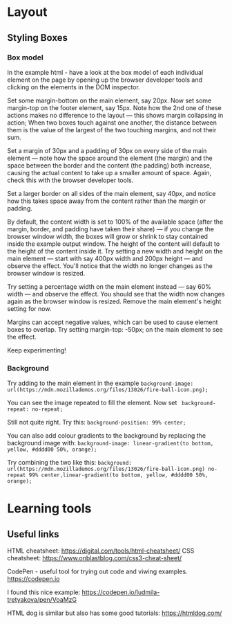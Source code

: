 # Layout

## Styling Boxes

### Box model

In the example html - have a look at the box model of each individual element on the page by opening up the browser developer tools and clicking on the elements in the DOM inspector.

Set some margin-bottom on the main element, say 20px. Now set some margin-top on the footer element, say 15px. Note how the 2nd one of these actions makes no difference to the layout — this shows margin collapsing in action; When two boxes touch against one another, the distance between them is the value of the largest of the two touching margins, and not their sum.

Set a margin of 30px and a padding of 30px on every side of the main element — note how the space around the element (the margin) and the space between the border and the content (the padding) both increase, causing the actual content to take up a smaller amount of space. Again, check this with the browser developer tools.

Set a larger border on all sides of the main element, say 40px, and notice how this takes space away from the content rather than the margin or padding.

By default, the content width is set to 100% of the available space (after the margin, border, and padding have taken their share) — if you change the browser window width, the boxes will grow or shrink to stay contained inside the example output window. The height of the content will default to the height of the content inside it.
Try setting a new width and height on the main element — start with say 400px width and 200px height — and observe the effect. You'll notice that the width no longer changes as the browser window is resized.

Try setting a percentage width on the main element instead — say 60% width — and observe the effect. You should see that the width now changes again as the browser window is resized. Remove the main element's height setting for now.

Margins can accept negative values, which can be used to cause element boxes to overlap. Try setting margin-top: -50px; on the main element to see the effect.

Keep experimenting!

### Background

Try adding to the main element in the example
`background-image: url(https://mdn.mozillademos.org/files/13026/fire-ball-icon.png);`

You can see the image repeated to fill the element. Now set ` background-repeat: no-repeat;`

Still not quite right. Try this:
`background-position: 99% center;`

You can also add colour gradients to the background by replacing the background image with:
`background-image: linear-gradient(to bottom, yellow, #dddd00 50%, orange);`

Try combining the two like this:
`background: url(https://mdn.mozillademos.org/files/13026/fire-ball-icon.png) no-repeat 99% center,linear-gradient(to bottom, yellow, #dddd00 50%, orange);`

# Learning tools

## Useful links

HTML cheatsheet: https://digital.com/tools/html-cheatsheet/
CSS cheatsheet: https://www.onblastblog.com/css3-cheat-sheet/

CodePen - useful tool for trying out code and viwing examples.
https://codepen.io

I found this nice example: https://codepen.io/ludmila-tretyakova/pen/VoaMzG

HTML dog is similar but also has some good tutorials: https://htmldog.com/